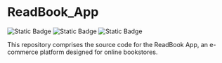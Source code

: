 # ReadBook_App
![Static Badge](https://img.shields.io/badge/Django-4.2.5-ffdc53)
![Static Badge](https://img.shields.io/badge/Bootstrap-v5.3.2-%237430f9)
![Static Badge](https://img.shields.io/badge/PostgreSQL-15.4-%2332668f)

This repository comprises the source code for the ReadBook App, an e-commerce platform designed for online bookstores.

